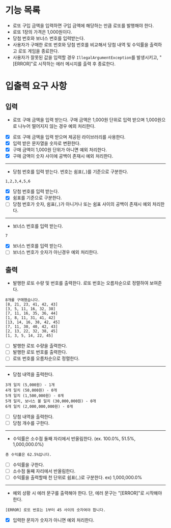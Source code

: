 # 기능 목록
- 로또 구입 금액을 입력하면 구입 금액에 해당하는 만큼 로또를 발행해야 한다.
- 로또 1장의 가격은 1,000원이다.
- 당첨 번호와 보너스 번호를 입력받는다.
- 사용자가 구매한 로또 번호와 당첨 번호를 비교해서 당첨 내역 및 수익률을 출력하고 로또 게임을 종료한다.
- 사용자가 잘못된 값을 입력할 경우 `IllegalArgumentException`를 발생시키고, "[ERROR]"로 시작하는 에러 메시지를 출력 후 종료한다.

# 입출력 요구 사항
## 입력
- 로또 구매 금액을 입력 받는다. 구매 금액은 1,000원 단위로 입력 받으며 1,000원으로 나누어 떨어지지 않는 경우 예외 처리한다.
- [X] 로또 구매 금액을 입력 받으며 제공된 라이브러리를 사용한다.
- [X] 입력 받은 문자열을 숫자로 변환한다.
- [X] 구매 금액이 1,000원 단위가 아니면 예외 처리한다.
- [X] 구매 금액이 숫자 사이에 공백이 존재시 예외 처리한다.  
---
- 당첨 번호를 입력 받는다. 번호는 쉼표(`,`)를 기준으로 구분한다.
```text
1,2,3,4,5,6
```
- [X] 당첨 번호를 입력 받는다.
- [X] 쉼표를 기준으로 구분한다.
- [ ] 당첨 번호가 숫자, 쉼표(`,`)가 아니거나 또는 쉼표 사이의 공백이 존재시 예외 처리한다.
---
- 보너스 번호를 입력 받는다.
```text
7
```
- [X] 보너스 번호를 입력 받는다.
- [ ] 보너스 번호가 숫자가 아닌경우 예외 처리한다.
## 출력
- 발행한 로또 수량 및 번호를 출력한다. 로또 번호는 오름차순으로 정렬하여 보여준다.
```text
8개를 구매했습니다.
[8, 21, 23, 41, 42, 43] 
[3, 5, 11, 16, 32, 38] 
[7, 11, 16, 35, 36, 44] 
[1, 8, 11, 31, 41, 42] 
[13, 14, 16, 38, 42, 45] 
[7, 11, 30, 40, 42, 43] 
[2, 13, 22, 32, 38, 45] 
[1, 3, 5, 14, 22, 45]
```
- [ ] 발행한 로또 수량을 출력한다.
- [ ] 발행한 로또 번호를 출력한다.
- [ ] 로또 번호를 오름차순으로 정렬한다.
---
- 당첨 내역을 출력한다.
```text
3개 일치 (5,000원) - 1개
4개 일치 (50,000원) - 0개
5개 일치 (1,500,000원) - 0개
5개 일치, 보너스 볼 일치 (30,000,000원) - 0개
6개 일치 (2,000,000,000원) - 0개
```
- [ ] 당첨 내역을 출력한다.
- [ ] 당첨 개수를 구한다.
---
- 수익률은 소수점 둘째 자리에서 반올림한다. (ex. 100.0%, 51.5%, 1,000,000.0%)
```text
총 수익률은 62.5%입니다.
```
- [ ] 수익률을 구한다.
- [ ] 소수점 둘째 자리에서 반올림한다.
- [ ] 수익률을 출력할때 천 단위로 쉼표(`,`)로 구분한다. ex) 1,000,000.0%
---
- 예외 상황 시 에러 문구를 출력해야 한다. 단, 에러 문구는 "[ERROR]"로 시작해야 한다.
```text
[ERROR] 로또 번호는 1부터 45 사이의 숫자여야 합니다.
```
- [X] 입력한 문자가 숫자가 아니면 예외 처리한다.